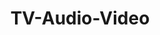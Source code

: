 ---
title: "TV-Audio-Video"
url: /ciudad-autonoma-de-buenos-aires/tv-audio-video/
shop: Videothek
---